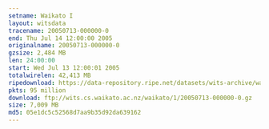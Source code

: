 ```yaml
---
setname: Waikato I
layout: witsdata
tracename: 20050713-000000-0
end: Thu Jul 14 12:00:00 2005
originalname: 20050713-000000-0
gzsize: 2,484 MB
len: 24:00:00
start: Wed Jul 13 12:00:01 2005
totalwirelen: 42,413 MB
ripedownload: https://data-repository.ripe.net/datasets/wits-archive/waikato/1/20050713-000000-0.gz
pkts: 95 million
download: ftp://wits.cs.waikato.ac.nz/waikato/1/20050713-000000-0.gz
size: 7,009 MB
md5: 05e1dc5c52568d7aa9b35d92da639162
---
```

